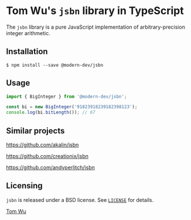 Tom Wu's `jsbn` library in TypeScript
===================================

The `jsbn` library is a pure JavaScript implementation of arbitrary-precision
integer arithmetic.

Installation
------------

```shell script
$ npm install --save @modern-dev/jsbn
```

Usage
-----

```js
import { BigInteger } from '@modern-dev/jsbn';

const bi = new BigInteger('91823918239182398123');
console.log(bi.bitLength()); // 67
```

Similar projects
----------------
https://github.com/akalin/jsbn

https://github.com/creationix/jsbn

https://github.com/andyperlitch/jsbn

Licensing
---------

`jsbn` is released under a BSD license.
See [`LICENSE`](LICENSE) for details.

[Tom Wu](mailto:tjw@cs.stanford.edu)
